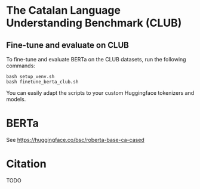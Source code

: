 # The Catalan Language Understanding Benchmark (CLUB)

## Fine-tune and evaluate on CLUB
To fine-tune and evaluate BERTa on the CLUB datasets, run the following commands:
```
bash setup_venv.sh
bash finetune_berta_club.sh
```
You can easily adapt the scripts to your custom Huggingface tokenizers and models.

# BERTa

See https://huggingface.co/bsc/roberta-base-ca-cased

# Citation

TODO
